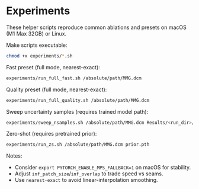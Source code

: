 # Experiments

These helper scripts reproduce common ablations and presets on macOS (M1 Max 32GB) or Linux.

Make scripts executable:
```bash
chmod +x experiments/*.sh
```

Fast preset (full mode, nearest-exact):
```bash
experiments/run_full_fast.sh /absolute/path/MMG.dcm
```

Quality preset (full mode, nearest-exact):
```bash
experiments/run_full_quality.sh /absolute/path/MMG.dcm
```

Sweep uncertainty samples (requires trained model path):
```bash
experiments/sweep_nsamples.sh /absolute/path/MMG.dcm Results/<run_dir>/model.pth
```

Zero-shot (requires pretrained prior):
```bash
experiments/run_zs.sh /absolute/path/MMG.dcm prior.pth
```

Notes:
- Consider `export PYTORCH_ENABLE_MPS_FALLBACK=1` on macOS for stability.
- Adjust `inf_patch_size`/`inf_overlap` to trade speed vs seams.
- Use `nearest-exact` to avoid linear-interpolation smoothing.